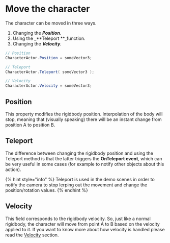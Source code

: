 # Move the character

The character can be moved in three ways.

1. Changing the _**Position**._
2. Using the _**Teleport **_function.
3. Changing the _**Velocity**._

```csharp
// Position
CharacterActor.Position = someVector3;

// Teleport
CharacterActor.Teleport( someVector3 );

// Velocity
CharacterActor.Velocity = someVector3;

```

## Position

This property modifies the rigidbody position. Interpolation of the body will stop, meaning that (visually speaking) there will be an instant change from position A to position B.

## Teleport

The difference between changing the rigidbody position and using the Teleport method is that the latter triggers the **OnTeleport event**, which can be very useful in some cases (for example to notify other objects about this action).

{% hint style="info" %}
Teleport is used in the demo scenes in order to notify the camera to stop lerping out the movement and change the position/rotation values.
{% endhint %}

## Velocity

This field corresponds to the rigidbody velocity. So, just like a normal rigidbody, the character will move from point A to B based on the velocity applied to it. If you want to know more about how velocity is handled please read the [Velocity](../../fundamentals/untitled/character-actor/velocity.md) section.
